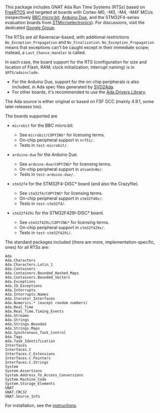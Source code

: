 This package includes GNAT Ada Run Time Systems (RTSs) based on [FreeRTOS](http://www.freertos.org) and targeted at boards with Cortex-M0, -M3, -M4, -M4F MCUs (respectively [BBC micro:bit](http://microbit.org), [Arduino Due](https://www.arduino.cc), and the STM32F4-series evaluation boards from [STMicroelectronics](https://www.st.com)). For discussions, visit the dedicated [Google Group](https://groups.google.com/forum/#!forum/cortex-gnat-rts).

The RTSs are all Ravenscar-based, with additional restrictions `No_Exception_Propagation` and `No_Finalization`. `No_Exception_Propagation` means that exceptions can't be caught except in their immediate scope; instead, a `Last_Chance_Handler` is called.

In each case, the board support for the RTS (configuration for size and location of Flash, RAM; clock initialization; interrupt naming) is in `$RTS/adainclude`.

* For the Arduino Due, support for the on-chip peripherals is also included, in Ada spec files generated by [SVD2Ada](https://github.com/AdaCore/svd2ada).
* For other boards, it's recommended to use the [Ada Drivers Library](https://github.com/AdaCore/Ada_Drivers_Library).

The Ada source is either original or based on FSF GCC (mainly 4.9.1, some later releases too).

The boards supported are

* `microbit` for the BBC micro:bit.
  * See `microbit/COPYING*` for licensing terms.
  * On-chip peripheral support in `nrf51/`.
  * Tests in `test-microbit/`.

* `arduino-due` for the Arduino Due.
  * See `arduino-due/COPYING*` for licensing terms.
  * On-chip peripheral support in `atsam3x8e/`.
  * Tests in `test-arduino-due/`.

* `stm32f4` for the STM32F4-DISC* board (and also the Crazyflie).
  * See `stm32f4/COPYING*` for licensing terms.
  * On-chip peripheral support in `stm32f40x/`.
  * Tests in `test-stm32f4/`.

* `stm32f429i` for the STM32F429I-DISC* board.
  * See `stm32f429i/COPYING*` for licensing terms.
  * On-chip peripheral support in `stm32f429x/`.
  * Tests in `test-stm32f429i/`.

The standard packages included (there are more, implementation-specific, ones) for all RTSs are:

    Ada
    Ada.Characters
    Ada.Characters.Latin_1
    Ada.Containers
    Ada.Containers.Bounded_Hashed_Maps
    Ada.Containers.Bounded_Vectors
    Ada.Exceptions
    Ada.IO_Exceptions
    Ada.Interrupts
    Ada.Interrupts.Names
    Ada.Iterator_Interfaces
    Ada.Numerics.* (except random numbers)
    Ada.Real_Time
    Ada.Real_Time.Timing_Events
    Ada.Streams
    Ada.Strings
    Ada.Strings.Bounded
    Ada.Strings.Maps
    Ada.Synchronous_Task_Control
    Ada.Tags
    Ada.Task_Identification
    Interfaces
    Interfaces.C
    Interfaces.C.Extensions
    Interfaces.C.Pointers
    Interfaces.C.Strings
    System
    System.Assertions
    System.Address_To_Access_Conversions
    System.Machine_Code
    System.Storage_Elements
    GNAT
    GNAT.CRC32
    GNAT.Source_Info

For installation, see the [instructions](INSTALL.md).

